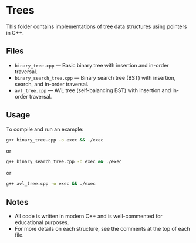 # Trees

This folder contains implementations of tree data structures using pointers in C++.

## Files

- `binary_tree.cpp` — Basic binary tree with insertion and in-order traversal.
- `binary_search_tree.cpp` — Binary search tree (BST) with insertion, search, and in-order traversal.
- `avl_tree.cpp` — AVL tree (self-balancing BST) with insertion and in-order traversal.

## Usage

To compile and run an example:

```bash
g++ binary_tree.cpp -o exec && ./exec
```

or

```bash
g++ binary_search_tree.cpp -o exec && ./exec
```

or

```bash
g++ avl_tree.cpp -o exec && ./exec
```

## Notes

- All code is written in modern C++ and is well-commented for educational purposes.
- For more details on each structure, see the comments at the top of each file.
